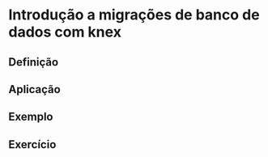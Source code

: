# Introdução a migrações de banco de dados com knex

## Definição

## Aplicação

## Exemplo

## Exercício
